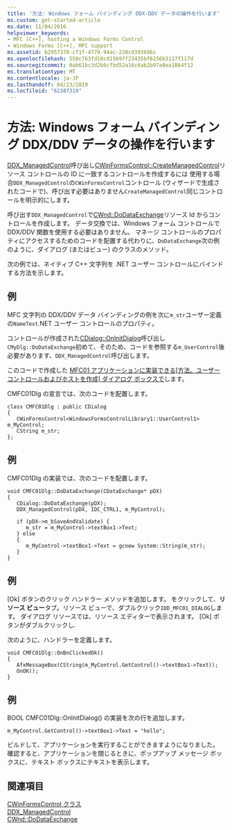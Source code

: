 ```yaml
---
title: '方法: Windows フォーム バインディング DDX-DDV データの操作を行います'
ms.custom: get-started-article
ms.date: 11/04/2016
helpviewer_keywords:
- MFC [C++], hosting a Windows Forms Control
- Windows Forms [C++], MFC support
ms.assetid: b2957370-cf1f-4779-94ac-228cd393686c
ms.openlocfilehash: 558c763fd18cd1569ff23435bf6156b3117f117d
ms.sourcegitcommit: 0ab61bc3d2b6cfbd52a16c6ab2b97a8ea1864f12
ms.translationtype: MT
ms.contentlocale: ja-JP
ms.lasthandoff: 04/23/2019
ms.locfileid: "62387319"
---
```

# <a name="how-to-do-ddxddv-data-binding-with-windows-forms"></a>方法: Windows フォーム バインディング DDX/DDV データの操作を行います

[DDX_ManagedControl](../mfc/reference/standard-dialog-data-exchange-routines.md#ddx_managedcontrol)呼び出し[CWinFormsControl::CreateManagedControl](../mfc/reference/cwinformscontrol-class.md#createmanagedcontrol)リソース コントロールの ID に一致するコントロールを作成するには 使用する場合`DDX_ManagedControl`の`CWinFormsControl`コントロール (ウィザードで生成されたコードで)、呼び出す必要はありません`CreateManagedControl`同じコントロールを明示的にします。

呼び出す`DDX_ManagedControl`で[CWnd::DoDataExchange](../mfc/reference/cwnd-class.md#dodataexchange)リソース Id からコントロールを作成します。 データ交換では、Windows フォーム コントロールで DDX/DDV 関数を使用する必要はありません。 マネージ コントロールのプロパティにアクセスするためのコードを配置する代わりに、`DoDataExchange`次の例のように、ダイアログ (またはビュー) のクラスのメソッド。

次の例では、ネイティブ C++ 文字列を .NET ユーザー コントロールにバインドする方法を示します。

## <a name="example"></a>例

MFC 文字列の DDX/DDV データ バインディングの例を次に`m_str`ユーザー定義の`NameText`.NET ユーザー コントロールのプロパティ。

コントロールが作成された[CDialog::OnInitDialog](../mfc/reference/cdialog-class.md#oninitdialog)呼び出し`CMyDlg::DoDataExchange`初めて、そのため、コードを参照する`m_UserControl`後必要があります、`DDX_ManagedControl`呼び出します。

このコードで作成した [MFC01 アプリケーションに実装できる[方法。ユーザー コントロールおよびホストを作成] ダイアログ ボックスで](../dotnet/how-to-create-the-user-control-and-host-in-a-dialog-box.md)します。

CMFC01Dlg の宣言では、次のコードを配置します。

```
class CMFC01Dlg : public CDialog
{
   CWinFormsControl<WindowsFormsControlLibrary1::UserControl1> m_MyControl;
   CString m_str;
};
```

## <a name="example"></a>例

CMFC01Dlg の実装では、次のコードを配置します。

```
void CMFC01Dlg::DoDataExchange(CDataExchange* pDX)
{
   CDialog::DoDataExchange(pDX);
   DDX_ManagedControl(pDX, IDC_CTRL1, m_MyControl);

   if (pDX->m_bSaveAndValidate) {
      m_str = m_MyControl->textBox1->Text;
   } else
   {
      m_MyControl->textBox1->Text = gcnew System::String(m_str);
   }
}
```

## <a name="example"></a>例

[Ok] ボタンのクリック ハンドラー メソッドを追加します。 をクリックして、**リソース ビュー**タブ。リソース ビューで、ダブルクリック`IDD_MFC01_DIALOG`します。 ダイアログ リソースでは、リソース エディターで表示されます。 [Ok] ボタンがダブルクリックし.

次のように、ハンドラーを定義します。

```
void CMFC01Dlg::OnBnClickedOk()
{
   AfxMessageBox(CString(m_MyControl.GetControl()->textBox1->Text));
   OnOK();
}
```

## <a name="example"></a>例

BOOL CMFC01Dlg::OnInitDialog() の実装を次の行を追加します。

```
m_MyControl.GetControl()->textBox1->Text = "hello";
```

ビルドして、アプリケーションを実行することができますようになりました。 確認すると、アプリケーションを閉じるときに、ポップアップ メッセージ ボックスに、テキスト ボックスにテキストを表示します。

## <a name="see-also"></a>関連項目

[CWinFormsControl クラス](../mfc/reference/cwinformscontrol-class.md)<br/>
[DDX_ManagedControl](../mfc/reference/standard-dialog-data-exchange-routines.md#ddx_managedcontrol)<br/>
[CWnd::DoDataExchange](../mfc/reference/cwnd-class.md#dodataexchange)
